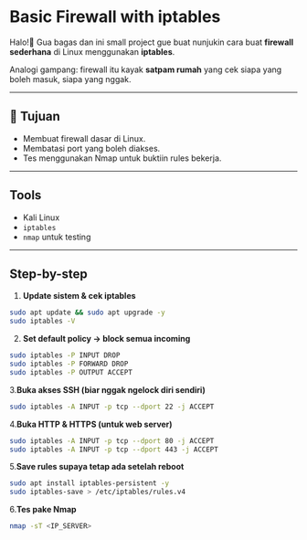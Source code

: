 # Basic Firewall with iptables

Halo!👋 Gua bagas dan ini small project gue buat nunjukin cara buat **firewall sederhana** di Linux menggunakan **iptables**.  

Analogi gampang: firewall itu kayak **satpam rumah** yang cek siapa yang boleh masuk, siapa yang nggak.

---

## 🎯 Tujuan
- Membuat firewall dasar di Linux.  
- Membatasi port yang boleh diakses.  
- Tes menggunakan Nmap untuk buktiin rules bekerja.  
---

## Tools
- Kali Linux
- `iptables`  
- `nmap` untuk testing

---

## Step-by-step

1. **Update sistem & cek iptables**
```bash
sudo apt update && sudo apt upgrade -y
sudo iptables -V
```
2. **Set default policy → block semua incoming**
```bash
sudo iptables -P INPUT DROP
sudo iptables -P FORWARD DROP
sudo iptables -P OUTPUT ACCEPT
```
3.**Buka akses SSH (biar nggak ngelock diri sendiri)**
```bash
sudo iptables -A INPUT -p tcp --dport 22 -j ACCEPT
```
4.**Buka HTTP & HTTPS (untuk web server)**
```bash
sudo iptables -A INPUT -p tcp --dport 80 -j ACCEPT
sudo iptables -A INPUT -p tcp --dport 443 -j ACCEPT
```
5.**Save rules supaya tetap ada setelah reboot**
```bash
sudo apt install iptables-persistent -y
sudo iptables-save > /etc/iptables/rules.v4
```
6.**Tes pake Nmap**
```bash
nmap -sT <IP_SERVER>
```
